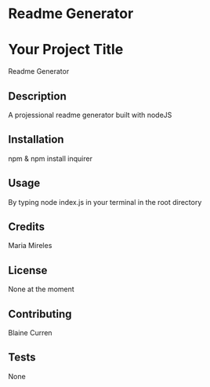 # Readme Generator
# Your Project Title
Readme Generator
## Description
A projessional readme generator built with nodeJS
## Installation
npm & npm install inquirer
## Usage
By typing node index.js in your terminal in the root directory
## Credits
Maria Mireles
## License
None at the moment
## Contributing
Blaine Curren
## Tests
None
  
